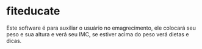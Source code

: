 # fiteducate
Este software é para auxiliar o usuário no emagrecimento, ele colocará seu peso e sua altura e verá seu IMC, se estiver acima do peso verá dietas e dicas.
